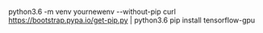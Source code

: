 python3.6 -m venv yournewenv --without-pip
curl https://bootstrap.pypa.io/get-pip.py | python3.6
pip install tensorflow-gpu

